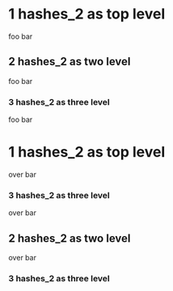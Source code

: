 # 1 hashes_2 as top level

foo bar

## 2 hashes_2 as two level

foo bar

### 3 hashes_2 as three level

foo bar

# 1 hashes_2 as top level

over bar

### 3 hashes_2 as three level

over bar

## 2 hashes_2 as two level

over bar

### 3 hashes_2 as three level